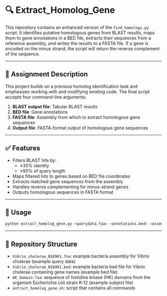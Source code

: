 # 🔍 Extract_Homolog_Gene

This repository contains an enhanced version of the `find_homologs.py` script. It identifies putative homologous genes from BLAST results, maps them to gene annotations in a BED file, extracts their sequences from a reference assembly, and writes the results to a FASTA file. If a gene is encoded on the minus strand, the script will return the reverse complement of the sequence.

---

## 📌 Assignment Description

This project builds on a previous homolog identification task and emphasizes working with and modifying existing code. The final script accepts four command-line arguments:

1. **BLAST output file**: Tabular BLAST results
2. **BED file**: Gene annotations
3. **FASTA file**: Assembly from which to extract homologous gene sequences
4. **Output file**: FASTA-format output of homologous gene sequences

---

## ✅ Features

- Filters BLAST hits by:
  - ≥30% identity
  - ≥90% of query length
- Maps filtered hits to genes based on BED file coordinates
- Extracts matched gene sequences from the assembly
- Handles reverse complementing for minus-strand genes
- Outputs homologous sequences in FASTA format

---

## 🔧 Usage

```bash
python extract_homolog_gene.py <querydata.faa> <annotations.bed> <assembly.fna> <output_genes.fasta>
```
---

## 📁 Repository Structure
- `Vibrio_cholerae_N16961.fna`: example bacteria assembly for Vibrio cholerae (example query data)
- `Vibrio_cholerae_N16961.bed`: example bacteria bed file for Vibrio cholerae containing gene names (example bed file)
- `HK_domain.faa`: sequence of histidine kinase (HK) domains from the organism Escherichia coli strain K-12 (example subject file)
- `extract_homolog_gene.sh`: script that contains all commands


